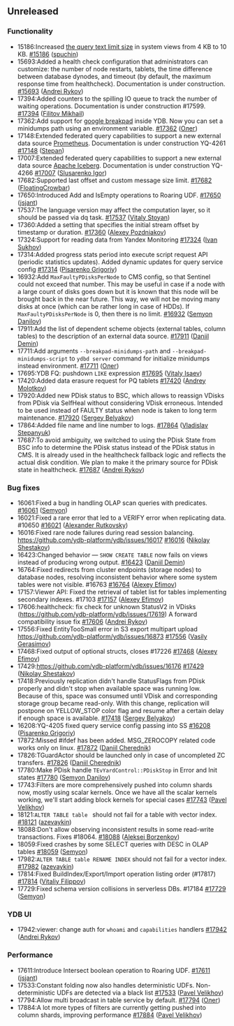 ## Unreleased

### Functionality

* 15186:Increased [the query text limit size](../dev/system-views#query-metrics) in system views from 4 KB to 10 KB. [#15186](https://github.com/ydb-platform/ydb/pull/15186) ([spuchin](https://github.com/spuchin))
* 15693:Added a health check configuration that administrators can customize: the number of node restarts, tablets, the time difference between database dynodes,
and timeout (by default, the maximum response time from healthcheck). Documentation is under construction. [#15693](https://github.com/ydb-platform/ydb/pull/15693) ([Andrei Rykov](https://github.com/StekPerepolnen))
* 17394:Added counters to the spilling IO queue to track the number of waiting operations. Documentation is under construction #17599. [#17394](https://github.com/ydb-platform/ydb/pull/17394) ([Filitov Mikhail](https://github.com/lll-phill-lll))
* 17362:Add support for [google breakpad](https://chromium.googlesource.com/breakpad/breakpad) inside YDB. Now you can set a minidumps path using an environment variable.
[#17362](https://github.com/ydb-platform/ydb/pull/17362) ([Олег](https://github.com/iddqdex))
* 17148:Extended federated query capabilities to support a new external data source [Prometheus](https://en.wikipedia.org/wiki/Prometheus_(software)). Documentation is under construction YQ-4261 [#17148](https://github.com/ydb-platform/ydb/pull/17148) ([Stepan](https://github.com/pstpn))
* 17007:Extended federated query capabilities to support a new external data source [Apache Iceberg](https://iceberg.apache.org). Documentation is under construction YQ-4266 [#17007](https://github.com/ydb-platform/ydb/pull/17007) ([Slusarenko Igor](https://github.com/buhtr))
* 17682:Supported last offset and custom message size limit. [#17682](https://github.com/ydb-platform/ydb/pull/17682) ([FloatingCrowbar](https://github.com/FloatingCrowbar))
* 17650:Introduced Add and IsEmpty operations to Roaring UDF. [#17650](https://github.com/ydb-platform/ydb/pull/17650) ([jsjant](https://github.com/jsjant))
* 17537:The language version may affect the computation layer, so it should be passed via dq task. [#17537](https://github.com/ydb-platform/ydb/pull/17537) ([Vitaly Stoyan](https://github.com/vitstn))
* 17360:Added a setting that specifies the initial stream offset by timestamp or duration. [#17360](https://github.com/ydb-platform/ydb/pull/17360) ([Alexey Pozdniakov](https://github.com/APozdniakov))
* 17324:Support for reading data from Yandex Monitoring [#17324](https://github.com/ydb-platform/ydb/pull/17324) ([Ivan Sukhov](https://github.com/evanevanevanevannnn))
* 17314:Added progress stats period into execute script request API (periodic statistics updates). Added dynamic updates for query service config [#17314](https://github.com/ydb-platform/ydb/pull/17314) ([Pisarenko Grigoriy](https://github.com/GrigoriyPA))
* 16932:Add `MaxFaultyPDisksPerNode` to CMS config, so that Sentinel could not exceed that number. This may be useful in case if a node with a large count of disks goes down but it is known that this node will be brought back in the near future. This way, we will not be moving many disks at once (which can be rather long in case of HDDs). If `MaxFaultyPDisksPerNode` is 0, then there is no limit. [#16932](https://github.com/ydb-platform/ydb/pull/16932) ([Semyon Danilov](https://github.com/SammyVimes))
* 17911:Add the list of dependent scheme objects (external tables, column tables) to the description of an external data source. [#17911](https://github.com/ydb-platform/ydb/pull/17911) ([Daniil Demin](https://github.com/jepett0))
* 17711:Add arguments `--breakpad-minidumps-path` and `--breakpad-minidumps-script` to `ydbd server` command for initialize minidumps instead environment. [#17711](https://github.com/ydb-platform/ydb/pull/17711) ([Олег](https://github.com/iddqdex))
* 17695:YDB FQ: pushdown `LIKE` expression [#17695](https://github.com/ydb-platform/ydb/pull/17695) ([Vitaly Isaev](https://github.com/vitalyisaev2))
* 17420:Added data erasure request for PQ tablets [#17420](https://github.com/ydb-platform/ydb/pull/17420) ([Andrey Molotkov](https://github.com/molotkov-and))
* 17920:Added new PDisk status to BSC, which allows to reassign VDisks from PDisk via SelfHeal without considering VDisk erroneous. Intended to be used instead of FAULTY status when node is taken to long term maintenance. [#17920](https://github.com/ydb-platform/ydb/pull/17920) ([Sergey Belyakov](https://github.com/serbel324))
* 17864:Added file name and line number to logs. [#17864](https://github.com/ydb-platform/ydb/pull/17864) ([Vladislav Stepanyuk](https://github.com/vladstepanyuk))
* 17687:To avoid ambiguity, we switched to using the PDisk State from BSC info to determine the PDisk status instead of the PDisk status in CMS. It is already used in the healthcheck fallback logic and reflects the actual disk condition. We plan to make it the primary source for PDisk state in healthcheck. [#17687](https://github.com/ydb-platform/ydb/pull/17687) ([Andrei Rykov](https://github.com/StekPerepolnen))

### Bug fixes

* 16061:Fixed a bug in handling OLAP scan queries with predicates. [#16061](https://github.com/ydb-platform/ydb/pull/16061) ([Semyon](https://github.com/swalrus1))
* 16021:Fixed a rare error that led to a VERIFY error when replicating data. #10650 [#16021](https://github.com/ydb-platform/ydb/pull/16021) ([Alexander Rutkovsky](https://github.com/alexvru))
* 16016:Fixed rare node failures during read session balancing. https://github.com/ydb-platform/ydb/issues/16017 [#16016](https://github.com/ydb-platform/ydb/pull/16016) ([Nikolay Shestakov](https://github.com/nshestakov))
* 16423:Changed behavior — `SHOW CREATE TABLE` now fails on views instead of producing wrong output. [#16423](https://github.com/ydb-platform/ydb/pull/16423) ([Daniil Demin](https://github.com/jepett0))
* 16764:Fixed redirects from cluster endpoints (storage nodes) to database nodes, resolving inconsistent behavior where some system tables were not visible. #16763 [#16764](https://github.com/ydb-platform/ydb/pull/16764) ([Alexey Efimov](https://github.com/adameat))
* 17157:Viewer API: Fixed the retrieval of tablet list for tables implementing secondary indexes. #17103 [#17157](https://github.com/ydb-platform/ydb/pull/17157) ([Alexey Efimov](https://github.com/adameat))
* 17606:healthcheck: fix check for unknown StatusV2 in VDisks (https://github.com/ydb-platform/ydb/issues/17619) А forward compatibility issue fix [#17606](https://github.com/ydb-platform/ydb/pull/17606) ([Andrei Rykov](https://github.com/StekPerepolnen))
* 17556:Fixed EntityTooSmall error in S3 export multipart upload https://github.com/ydb-platform/ydb/issues/16873 [#17556](https://github.com/ydb-platform/ydb/pull/17556) ([Vasily Gerasimov](https://github.com/UgnineSirdis))
* 17468:Fixed output of optional structs, closes #17226 [#17468](https://github.com/ydb-platform/ydb/pull/17468) ([Alexey Efimov](https://github.com/adameat))
* 17429:https://github.com/ydb-platform/ydb/issues/16176 [#17429](https://github.com/ydb-platform/ydb/pull/17429) ([Nikolay Shestakov](https://github.com/nshestakov))
* 17418:Previously replication didn't handle StatusFlags from PDisk properly and didn't stop when available space was running low. Because of this, space was consumed until VDisk and corresponding storage group became read-only. With this change, replication will postpone on YELLOW_STOP color flag and resume after a certain delay if enough space is available. [#17418](https://github.com/ydb-platform/ydb/pull/17418) ([Sergey Belyakov](https://github.com/serbel324))
* 16208:YQ-4205 fixed query service config passing into SS [#16208](https://github.com/ydb-platform/ydb/pull/16208) ([Pisarenko Grigoriy](https://github.com/GrigoriyPA))
* 17872:Missed #ifdef has been added. MSG_ZEROCOPY related code works only on linux. [#17872](https://github.com/ydb-platform/ydb/pull/17872) ([Daniil Cherednik](https://github.com/dcherednik))
* 17826:TGuardActor should be launched only in case of uncompleted ZC transfers. [#17826](https://github.com/ydb-platform/ydb/pull/17826) ([Daniil Cherednik](https://github.com/dcherednik))
* 17780:Make PDisk handle `TEvYardControl::PDiskStop` in Error and Init states [#17780](https://github.com/ydb-platform/ydb/pull/17780) ([Semyon Danilov](https://github.com/SammyVimes))
* 17743:Filters are more comprehensively pushed into column shards now, mostly using scalar kernels. Once we have all the scalar kernels working, we'll start adding block kernels for special cases [#17743](https://github.com/ydb-platform/ydb/pull/17743) ([Pavel Velikhov](https://github.com/pavelvelikhov))
* 18121:`ALTER TABLE table ` should not fail for a table with vector index. [#18121](https://github.com/ydb-platform/ydb/pull/18121) ([azevaykin](https://github.com/azevaykin))
* 18088:Don't allow observing inconsistent results in some read-write transactions. Fixes #18064. [#18088](https://github.com/ydb-platform/ydb/pull/18088) ([Aleksei Borzenkov](https://github.com/snaury))
* 18059:Fixed crashes by some SELECT queries with DESC in OLAP tables [#18059](https://github.com/ydb-platform/ydb/pull/18059) ([Semyon](https://github.com/swalrus1))
* 17982:`ALTER TABLE table RENAME INDEX` should not fail for a vector index. [#17982](https://github.com/ydb-platform/ydb/pull/17982) ([azevaykin](https://github.com/azevaykin))
* 17814:Fixed BuildIndex/Export/Import operation listing order (#17817) [#17814](https://github.com/ydb-platform/ydb/pull/17814) ([Vitaliy Filippov](https://github.com/vitalif))
* 17729:Fixed schema version collisions in serverless DBs. #17184 [#17729](https://github.com/ydb-platform/ydb/pull/17729) ([Semyon](https://github.com/swalrus1))

### YDB UI

* 17942:viewer: change auth for `whoami` and `capabilities` handlers [#17942](https://github.com/ydb-platform/ydb/pull/17942) ([Andrei Rykov](https://github.com/StekPerepolnen))

### Performance

* 17611:Introduce Intersect boolean operation to Roaring UDF. [#17611](https://github.com/ydb-platform/ydb/pull/17611) ([jsjant](https://github.com/jsjant))
* 17533:Constant folding now also handles deterministic UDFs. Non-deterministic UDFs are detected via a black list [#17533](https://github.com/ydb-platform/ydb/pull/17533) ([Pavel Velikhov](https://github.com/pavelvelikhov))
* 17794:Allow multi broadcast in table service by default. [#17794](https://github.com/ydb-platform/ydb/pull/17794) ([Олег](https://github.com/iddqdex))
* 17884:A lot more types of filters are currently getting pushed into column shards, improving performance [#17884](https://github.com/ydb-platform/ydb/pull/17884) ([Pavel Velikhov](https://github.com/pavelvelikhov))

